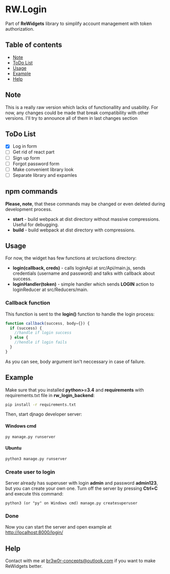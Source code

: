 # RW.Login
Part of **ReWidgets** library to simplify account management with token authorization.
## Table of contents
- [Note](#note)
- [ToDo List](#todo-list)
- [Usage](#usage)
- [Example](#example)
- [Help](#help)
## Note
This is a really raw version which lacks of functionallity and usability. For now, any changes could be made that break compatibility with other versions. I'll try to announce all of them in last changes section
## ToDo List
- [x] Log in form
- [ ] Get rid of react part
- [ ] Sign up form
- [ ] Forgot password form
- [ ] Make convenient library look
- [ ] Separate library and expamles
## npm commands
  **Please, note**, that these commands may be changed or even deleted during development process.
  - **start** - build webpack at dist directory without massive compressions. Useful for debugging.
  - **build** - build webpack at dist directory with compressions. 
## Usage
For now, the widget has few functions at src/actions directory:
- **login(callback, creds)** - calls loginApi at src/Api/main.js, sends credentials (username and password) and talks with callback about success.
- **loginHandler(token)** - simple handler which sends **LOGIN** action to loginReducer at src/Reducers/main.
### Callback function
This function is sent to the **login()** function to handle the login process:
```javascript
function callback(success, body={}) {
  if (success) {
    //handle if login success
  } else {
    //hendle if login fails
  }
}
```
As you can see, body argument isn't neccessary in case of failure.
## Example
Make sure that you installed **python>=3.4** and **requirements** with requirements.txt file in **rw_login_backend**:
```bash
pip install -r requirements.txt
```
Then, start djnago developer server:
#### Windows cmd
```
py manage.py runserver
```
#### Ubuntu
```bash
python3 manage.py runserver
```
### Create user to login
Server already has superuser with login **admin** and password **admin123**, but you can create your own one. Turn off the server by pressing **Ctrl+C** and execute this command:
```
python3 (or "py" on Windows cmd) manage.py createsuperuser
```
### Done
Now you can start the server and open example at [http://localhost:8000/login/](http://localhost:8000/login/)
## Help
Contact with me at <span style="color:blue">br3w0r-concepts@outlook.com</span> if you want to make ReWidgets better.
